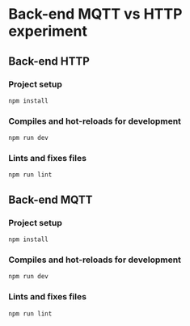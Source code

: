 # Back-end MQTT vs HTTP experiment

## Back-end HTTP

### Project setup 
```
npm install
```

### Compiles and hot-reloads for development
```
npm run dev
```

### Lints and fixes files
```
npm run lint
```

## Back-end MQTT

### Project setup 
```
npm install
```

### Compiles and hot-reloads for development
```
npm run dev
```

### Lints and fixes files
```
npm run lint
```
